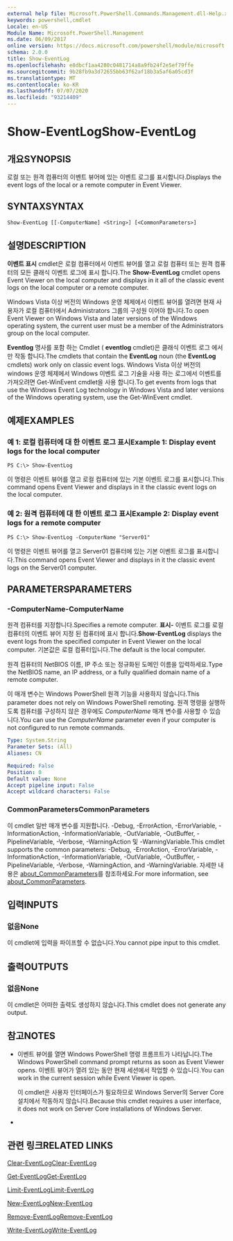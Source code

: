 ```yaml
---
external help file: Microsoft.PowerShell.Commands.Management.dll-Help.xml
keywords: powershell,cmdlet
Locale: en-US
Module Name: Microsoft.PowerShell.Management
ms.date: 06/09/2017
online version: https://docs.microsoft.com/powershell/module/microsoft.powershell.management/show-eventlog?view=powershell-5.1&WT.mc_id=ps-gethelp
schema: 2.0.0
title: Show-EventLog
ms.openlocfilehash: e8dbcf1aa4280c0481714a8a9fb24f2e5ef79ffe
ms.sourcegitcommit: 9b28fb9a3d72655bb63f62af18b3a5af6a05cd3f
ms.translationtype: MT
ms.contentlocale: ko-KR
ms.lasthandoff: 07/07/2020
ms.locfileid: "93214409"
---
```

# <span data-ttu-id="1aa93-103">Show-EventLog</span><span class="sxs-lookup"><span data-stu-id="1aa93-103">Show-EventLog</span></span>

## <span data-ttu-id="1aa93-104">개요</span><span class="sxs-lookup"><span data-stu-id="1aa93-104">SYNOPSIS</span></span>
<span data-ttu-id="1aa93-105">로컬 또는 원격 컴퓨터의 이벤트 뷰어에 있는 이벤트 로그를 표시합니다.</span><span class="sxs-lookup"><span data-stu-id="1aa93-105">Displays the event logs of the local or a remote computer in Event Viewer.</span></span>

## <span data-ttu-id="1aa93-106">SYNTAX</span><span class="sxs-lookup"><span data-stu-id="1aa93-106">SYNTAX</span></span>

```
Show-EventLog [[-ComputerName] <String>] [<CommonParameters>]
```

## <span data-ttu-id="1aa93-107">설명</span><span class="sxs-lookup"><span data-stu-id="1aa93-107">DESCRIPTION</span></span>
<span data-ttu-id="1aa93-108">**이벤트 표시** cmdlet은 로컬 컴퓨터에서 이벤트 뷰어를 열고 로컬 컴퓨터 또는 원격 컴퓨터의 모든 클래식 이벤트 로그에 표시 합니다.</span><span class="sxs-lookup"><span data-stu-id="1aa93-108">The **Show-EventLog** cmdlet opens Event Viewer on the local computer and displays in it all of the classic event logs on the local computer or a remote computer.</span></span>

<span data-ttu-id="1aa93-109">Windows Vista 이상 버전의 Windows 운영 체제에서 이벤트 뷰어를 열려면 현재 사용자가 로컬 컴퓨터에서 Administrators 그룹의 구성원 이어야 합니다.</span><span class="sxs-lookup"><span data-stu-id="1aa93-109">To open Event Viewer on Windows Vista and later versions of the Windows operating system, the current user must be a member of the Administrators group on the local computer.</span></span>

<span data-ttu-id="1aa93-110">**Eventlog** 명사를 포함 하는 Cmdlet ( **eventlog** cmdlet)은 클래식 이벤트 로그 에서만 작동 합니다.</span><span class="sxs-lookup"><span data-stu-id="1aa93-110">The cmdlets that contain the **EventLog** noun (the **EventLog** cmdlets) work only on classic event logs.</span></span>
<span data-ttu-id="1aa93-111">Windows Vista 이상 버전의 windows 운영 체제에서 Windows 이벤트 로그 기술을 사용 하는 로그에서 이벤트를 가져오려면 Get-WinEvent cmdlet을 사용 합니다.</span><span class="sxs-lookup"><span data-stu-id="1aa93-111">To get events from logs that use the Windows Event Log technology in Windows Vista and later versions of the Windows operating system, use the Get-WinEvent cmdlet.</span></span>

## <span data-ttu-id="1aa93-112">예제</span><span class="sxs-lookup"><span data-stu-id="1aa93-112">EXAMPLES</span></span>

### <span data-ttu-id="1aa93-113">예 1: 로컬 컴퓨터에 대 한 이벤트 로그 표시</span><span class="sxs-lookup"><span data-stu-id="1aa93-113">Example 1: Display event logs for the local computer</span></span>

```
PS C:\> Show-EventLog
```

<span data-ttu-id="1aa93-114">이 명령은 이벤트 뷰어를 열고 로컬 컴퓨터에 있는 기본 이벤트 로그를 표시합니다.</span><span class="sxs-lookup"><span data-stu-id="1aa93-114">This command opens Event Viewer and displays in it the classic event logs on the local computer.</span></span>

### <span data-ttu-id="1aa93-115">예 2: 원격 컴퓨터에 대 한 이벤트 로그 표시</span><span class="sxs-lookup"><span data-stu-id="1aa93-115">Example 2: Display event logs for a remote computer</span></span>

```
PS C:\> Show-EventLog -ComputerName "Server01"
```

<span data-ttu-id="1aa93-116">이 명령은 이벤트 뷰어를 열고 Server01 컴퓨터에 있는 기본 이벤트 로그를 표시합니다.</span><span class="sxs-lookup"><span data-stu-id="1aa93-116">This command opens Event Viewer and displays in it the classic event logs on the Server01 computer.</span></span>

## <span data-ttu-id="1aa93-117">PARAMETERS</span><span class="sxs-lookup"><span data-stu-id="1aa93-117">PARAMETERS</span></span>

### <span data-ttu-id="1aa93-118">-ComputerName</span><span class="sxs-lookup"><span data-stu-id="1aa93-118">-ComputerName</span></span>
<span data-ttu-id="1aa93-119">원격 컴퓨터를 지정합니다.</span><span class="sxs-lookup"><span data-stu-id="1aa93-119">Specifies a remote computer.</span></span>
<span data-ttu-id="1aa93-120">**표시-** 이벤트 로그를 로컬 컴퓨터의 이벤트 뷰어 지정 된 컴퓨터에 표시 합니다.</span><span class="sxs-lookup"><span data-stu-id="1aa93-120">**Show-EventLog** displays the event logs from the specified computer in Event Viewer on the local computer.</span></span>
<span data-ttu-id="1aa93-121">기본값은 로컬 컴퓨터입니다.</span><span class="sxs-lookup"><span data-stu-id="1aa93-121">The default is the local computer.</span></span>

<span data-ttu-id="1aa93-122">원격 컴퓨터의 NetBIOS 이름, IP 주소 또는 정규화된 도메인 이름을 입력하세요.</span><span class="sxs-lookup"><span data-stu-id="1aa93-122">Type the NetBIOS name, an IP address, or a fully qualified domain name of a remote computer.</span></span>

<span data-ttu-id="1aa93-123">이 매개 변수는 Windows PowerShell 원격 기능을 사용하지 않습니다.</span><span class="sxs-lookup"><span data-stu-id="1aa93-123">This parameter does not rely on Windows PowerShell remoting.</span></span>
<span data-ttu-id="1aa93-124">원격 명령을 실행하도록 컴퓨터를 구성하지 않은 경우에도 *ComputerName* 매개 변수를 사용할 수 있습니다.</span><span class="sxs-lookup"><span data-stu-id="1aa93-124">You can use the *ComputerName* parameter even if your computer is not configured to run remote commands.</span></span>

```yaml
Type: System.String
Parameter Sets: (All)
Aliases: CN

Required: False
Position: 0
Default value: None
Accept pipeline input: False
Accept wildcard characters: False
```

### <span data-ttu-id="1aa93-125">CommonParameters</span><span class="sxs-lookup"><span data-stu-id="1aa93-125">CommonParameters</span></span>
<span data-ttu-id="1aa93-126">이 cmdlet 일반 매개 변수를 지원합니다. -Debug, -ErrorAction, -ErrorVariable, -InformationAction, -InformationVariable, -OutVariable, -OutBuffer, -PipelineVariable, -Verbose, -WarningAction 및 -WarningVariable.</span><span class="sxs-lookup"><span data-stu-id="1aa93-126">This cmdlet supports the common parameters: -Debug, -ErrorAction, -ErrorVariable, -InformationAction, -InformationVariable, -OutVariable, -OutBuffer, -PipelineVariable, -Verbose, -WarningAction, and -WarningVariable.</span></span> <span data-ttu-id="1aa93-127">자세한 내용은 [about_CommonParameters](https://go.microsoft.com/fwlink/?LinkID=113216)를 참조하세요.</span><span class="sxs-lookup"><span data-stu-id="1aa93-127">For more information, see [about_CommonParameters](https://go.microsoft.com/fwlink/?LinkID=113216).</span></span>

## <span data-ttu-id="1aa93-128">입력</span><span class="sxs-lookup"><span data-stu-id="1aa93-128">INPUTS</span></span>

### <span data-ttu-id="1aa93-129">없음</span><span class="sxs-lookup"><span data-stu-id="1aa93-129">None</span></span>
<span data-ttu-id="1aa93-130">이 cmdlet에 입력을 파이프할 수 없습니다.</span><span class="sxs-lookup"><span data-stu-id="1aa93-130">You cannot pipe input to this cmdlet.</span></span>

## <span data-ttu-id="1aa93-131">출력</span><span class="sxs-lookup"><span data-stu-id="1aa93-131">OUTPUTS</span></span>

### <span data-ttu-id="1aa93-132">없음</span><span class="sxs-lookup"><span data-stu-id="1aa93-132">None</span></span>
<span data-ttu-id="1aa93-133">이 cmdlet은 어떠한 출력도 생성하지 않습니다.</span><span class="sxs-lookup"><span data-stu-id="1aa93-133">This cmdlet does not generate any output.</span></span>

## <span data-ttu-id="1aa93-134">참고</span><span class="sxs-lookup"><span data-stu-id="1aa93-134">NOTES</span></span>

* <span data-ttu-id="1aa93-135">이벤트 뷰어를 열면 Windows PowerShell 명령 프롬프트가 나타납니다.</span><span class="sxs-lookup"><span data-stu-id="1aa93-135">The Windows PowerShell command prompt returns as soon as Event Viewer opens.</span></span> <span data-ttu-id="1aa93-136">이벤트 뷰어가 열려 있는 동안 현재 세션에서 작업할 수 있습니다.</span><span class="sxs-lookup"><span data-stu-id="1aa93-136">You can work in the current session while Event Viewer is open.</span></span>

  <span data-ttu-id="1aa93-137">이 cmdlet은 사용자 인터페이스가 필요하므로 Windows Server의 Server Core 설치에서 작동하지 않습니다.</span><span class="sxs-lookup"><span data-stu-id="1aa93-137">Because this cmdlet requires a user interface, it does not work on Server Core installations of Windows Server.</span></span>

*

## <span data-ttu-id="1aa93-138">관련 링크</span><span class="sxs-lookup"><span data-stu-id="1aa93-138">RELATED LINKS</span></span>

[<span data-ttu-id="1aa93-139">Clear-EventLog</span><span class="sxs-lookup"><span data-stu-id="1aa93-139">Clear-EventLog</span></span>](Clear-EventLog.md)

[<span data-ttu-id="1aa93-140">Get-EventLog</span><span class="sxs-lookup"><span data-stu-id="1aa93-140">Get-EventLog</span></span>](Get-EventLog.md)

[<span data-ttu-id="1aa93-141">Limit-EventLog</span><span class="sxs-lookup"><span data-stu-id="1aa93-141">Limit-EventLog</span></span>](Limit-EventLog.md)

[<span data-ttu-id="1aa93-142">New-EventLog</span><span class="sxs-lookup"><span data-stu-id="1aa93-142">New-EventLog</span></span>](New-EventLog.md)

[<span data-ttu-id="1aa93-143">Remove-EventLog</span><span class="sxs-lookup"><span data-stu-id="1aa93-143">Remove-EventLog</span></span>](Remove-EventLog.md)

[<span data-ttu-id="1aa93-144">Write-EventLog</span><span class="sxs-lookup"><span data-stu-id="1aa93-144">Write-EventLog</span></span>](Write-EventLog.md)
